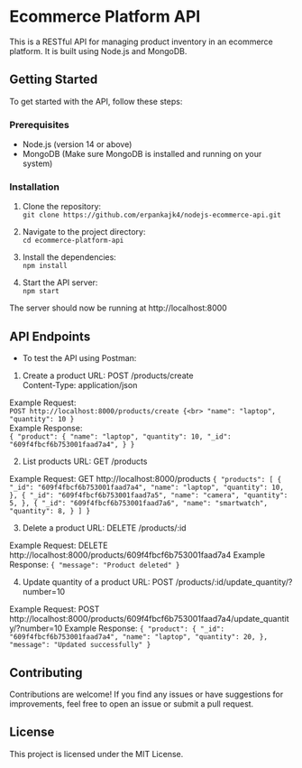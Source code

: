 # Ecommerce Platform API
This is a RESTful API for managing product inventory in an ecommerce platform. It is built using Node.js and MongoDB.

## Getting Started
To get started with the API, follow these steps:

### Prerequisites
- Node.js (version 14 or above)
- MongoDB (Make sure MongoDB is installed and running on your system)

### Installation
1. Clone the repository:<br>
   `git clone https://github.com/erpankajk4/nodejs-ecommerce-api.git`

2. Navigate to the project directory:<br>
    `cd ecommerce-platform-api`

3. Install the dependencies:<br>
    `npm install`

4. Start the API server:<br>
    `npm start`

The server should now be running at http://localhost:8000 <br>

## API Endpoints
- To test the API using Postman:
1. Create a product
URL: POST /products/create<br>
Content-Type: application/json<br>

Example Request:<br>
`POST http://localhost:8000/products/create
{<br>
  "name": "laptop",
  "quantity": 10
}`<br>
Example Response:<br>
`{
  "product": {
    "name": "laptop",
    "quantity": 10,
    "_id": "609f4fbcf6b753001faad7a4",
  }
}`

2. List products
URL: GET /products

Example Request:
GET http://localhost:8000/products
`{
  "products": [
    {
      "_id": "609f4fbcf6b753001faad7a4",
      "name": "laptop",
      "quantity": 10,
    },
    {
      "_id": "609f4fbcf6b753001faad7a5",
      "name": "camera",
      "quantity": 5,
    },
    {
      "_id": "609f4fbcf6b753001faad7a6",
      "name": "smartwatch",
      "quantity": 8,
    }
  ]
}`

3. Delete a product
URL: DELETE /products/:id

Example Request:
DELETE http://localhost:8000/products/609f4fbcf6b753001faad7a4
Example Response:
`{
  "message": "Product deleted"
}`

4. Update quantity of a product
URL: POST /products/:id/update_quantity/?number=10

Example Request:
POST http://localhost:8000/products/609f4fbcf6b753001faad7a4/update_quantity/?number=10 
Example Response:
`{
    "product": {
      "_id": "609f4fbcf6b753001faad7a4",
      "name": "laptop",
      "quantity": 20,
    },
    "message": "Updated successfully"
  }`

## Contributing
Contributions are welcome! If you find any issues or have suggestions for improvements, feel free to open an issue or submit a pull request.

## License
This project is licensed under the MIT License.
